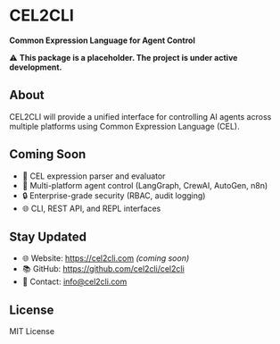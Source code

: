 # CEL2CLI

**Common Expression Language for Agent Control**

⚠️ **This package is a placeholder. The project is under active development.**

## About

CEL2CLI will provide a unified interface for controlling AI agents across multiple platforms using Common Expression Language (CEL).

## Coming Soon

- 🔮 CEL expression parser and evaluator
- 🤖 Multi-platform agent control (LangGraph, CrewAI, AutoGen, n8n)
- 🔒 Enterprise-grade security (RBAC, audit logging)
- 🌐 CLI, REST API, and REPL interfaces

## Stay Updated

- 🌐 Website: https://cel2cli.com *(coming soon)*
- 📚 GitHub: https://github.com/cel2cli/cel2cli
- 📧 Contact: info@cel2cli.com

## License

MIT License
